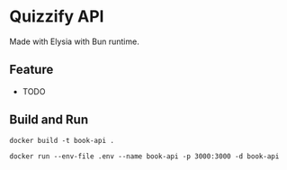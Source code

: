 # Quizzify API

Made with Elysia with Bun runtime.

## Feature

- TODO

## Build and Run

```
docker build -t book-api .
```

```
docker run --env-file .env --name book-api -p 3000:3000 -d book-api
```
